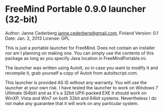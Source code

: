 FreeMind Portable 0.9.0 launcher (32-bit)
=========================================

Author:  Janne Cederberg <janne.cederberg@gmail.com>, Finland
Version: 0.1
Date:    Jan. 2, 2013
License: GPL

This is just a portable launcher for FreeMind. Does not contain an installer nor am I planning on making one.
You can simply use the contents of this package as long as you specify Java location in FreeMindPortable.ini.

The launcher was written using AutoIt, so in case you want to modify it and recompile it, grab yourself
a copy of Autoit from autoitscript.com.

This launcher is provided AS IS without any warranty. You will use the launcher at your own risk.
I have tested the launcher to work on Windows 7 Ultimate (64bit) and as it's a 32bit UPX-packed EXE
it should work on WinXP, Vista and Win7 on both 32bit and 64bit systems. Nevertheless I do not make
any guarantee that it will work on any particular system.